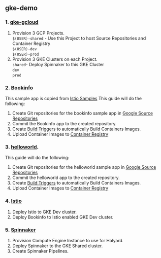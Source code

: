 ## gke-demo

### 1. [gke-gcloud](gke-gcloud/)

1. Provision 3 GCP Projects.  
   `$(USER)-shared` - Use this Project to host Source Repositories and Container Registry    
   `$(USER)-dev`  
   `$(USER)-prod`  
2. Provision 3 GKE Clusters on each Project.  
   `shared`- Deploy Spinnaker to this GKE Cluster   
   `dev`  
   `prod`  

### 2. [Bookinfo](bookinfo/)
This sample app is copied from [Istio Samples](https://github.com/istio/istio/tree/master/samples/bookinfo/src) 
This guide will do the following:
1. Create Git repositories for the bookinfo sample app in [Google Source Repositories](https://cloud.google.com/source-repositories/)
2. Commit the Bookinfo app to the created repository. 
3. Create [Build Triggers](https://cloud.google.com/container-builder/) to automatically Build Containers Images.
4. Upload Container Images to [Container Registry](https://cloud.google.com/container-registry/)

### 3. [helloworld](helloworld/).
This guide will do the following:
1. Create Git repositories for the helloworld sample app in [Google Source Repositories](https://cloud.google.com/source-repositories/)
2. Commit the helloworld app to the created repository. 
3. Create [Build Triggers](https://cloud.google.com/container-builder/) to automatically Build Containers Images.
4. Upload Container Images to [Container Registry](https://cloud.google.com/container-registry/)

### 4. [Istio](istio/)

1. Deploy Istio to GKE Dev cluster.  
2. Deploy Bookinfo to Istio enabled GKE Dev cluster.  


### 5. [Spinnaker](spinnaker/)

1. Provision Compute Engine Instance to use for Halyard.  
2. Deploy Spinnaker to the GKE Shared cluster.  
3. Create Spinnaker Pipelines.
